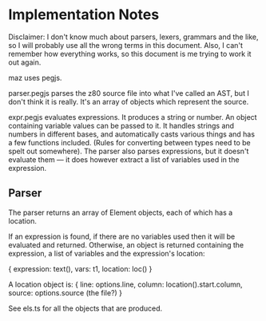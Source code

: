 Implementation Notes
====================

Disclaimer: I don't know much about parsers, lexers, grammars and the like, so I will probably use all the wrong terms in this document. Also, I can't remember how everything works, so this document is me trying to work it out again.

maz uses pegjs.

parser.pegjs parses the z80 source file into what I've called an AST, but I don't think it is really. It's an array of objects which represent the source.

expr.pegjs evaluates expressions. It produces a string or number. An object containing variable values can be passed to it. It handles strings and numbers in different bases, and automatically casts various things and has a few functions included. (Rules for converting between types need to be spelt out somewhere). The parser also parses expressions, but it doesn't evaluate them — it does however extract a list of variables used in the expression.


Parser
------

The parser returns an array of Element objects, each of which has a location.

If an expression is found, if there are no variables used then it will be evaluated and returned. Otherwise, an object is returned containing the expression, a list of variables and the expression's location:

{
    expression: text(),
    vars: t1,
    location: loc()
}

A location object is:
{
    line: options.line,
    column: location().start.column,
    source: options.source (the file?)
}

See els.ts for all the objects that are produced.